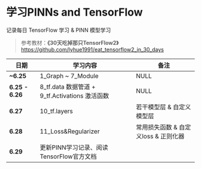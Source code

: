 <!-- #region -->
# 学习PINNs and TensorFlow 


记录每日 TensorFlow 学习 & PINN 模型学习
> 参考教材：**《30天吃掉那只TensorFlow2》** https://github.com/lyhue1991/eat_tensorflow2_in_30_days



| 日期            | 学习内容                                       | 备注                                 |
| --------------- | ---------------------------------------------- | ------------------------------------ |
| **~6.25**       | 1_Graph ~ 7_Module                             | NULL                                 |
| **6.25 - 6.26** | 8_tf.data 数据管道 + 9_tf.Activations 激活函数 | NULL                                 |
| **6.27**        | 10_tf.layers                                   | 若干模型层 & 自定义模型层            |
| **6.28**        | 11_Loss&Regularizer                            | 常用损失函数 & 自定义loss & 正则化器 |
| **6.29**        | 更新PINN学习记录、阅读TensorFlow官方文档       |                                      |





<!-- #endregion -->
